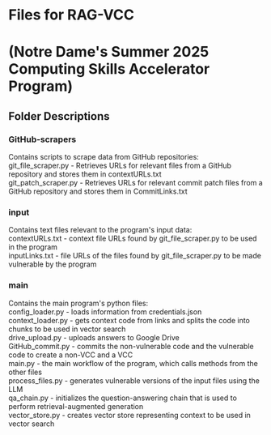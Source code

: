 # Files for RAG-VCC  
# (Notre Dame's Summer 2025 Computing Skills Accelerator Program)

## Folder Descriptions

### GitHub-scrapers
Contains scripts to scrape data from GitHub repositories:  
git_file_scraper.py - Retrieves URLs for relevant files from a GitHub repository and stores them in contextURLs.txt  
git_patch_scraper.py - Retrieves URLs for relevant commit patch files from a GitHub repository and stores them in CommitLinks.txt  
  
### input
Contains text files relevant to the program's input data:  
contextURLs.txt - context file URLs found by git_file_scraper.py to be used in the program  
inputLinks.txt - file URLs of the files found by git_file_scraper.py to be made vulnerable by the program  

### main
Contains the main program's python files:  
config_loader.py - loads information from credentials.json  
context_loader.py - gets context code from links and splits the code into chunks to be used in vector search  
drive_upload.py - uploads answers to Google Drive  
GitHub_commit.py - commits the non-vulnerable code and the vulnerable code to create a non-VCC and a VCC  
main.py - the main workflow of the program, which calls methods from the other files  
process_files.py - generates vulnerable versions of the input files using the LLM  
qa_chain.py - initializes the question-answering chain that is used to perform retrieval-augmented generation  
vector_store.py - creates vector store representing context to be used in vector search  
